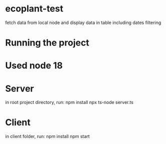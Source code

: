 # ecoplant-test
fetch data from local node and display data in table including dates filtering 

# Running the project
# Used node 18

# Server
in root project directory, run:
npm install
npx ts-node server.ts

# Client
in client folder, run: 
npm install
npm start
